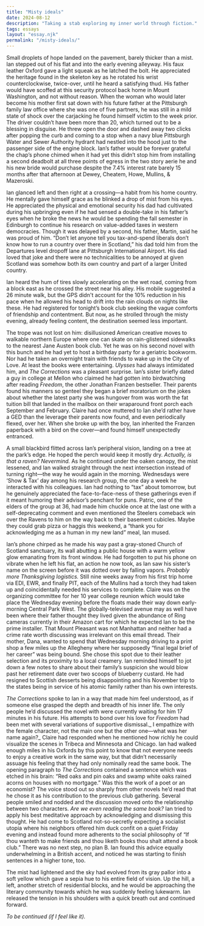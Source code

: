 ```yaml
---
title: "Misty ideals"
date: 2024-08-12
description: "Taking a stab exploring my inner world through fiction."
tags: essays
layout: "essay.njk"
permalink: "/misty-ideals/"
---
```


Small droplets of hope landed on the pavement, barely thicker than a mist. Ian stepped out of his flat and into the early evening alleyway. His faux leather Oxford gave a light squeak as he latched the bolt. He appreciated the heritage found in the skeleton key as he rotated his wrist counterclockwise, twice-over, until he heard a satisfying thud. His father would have scoffed at this security protocol back home in Mount Washington, and not without reason. When the woman who would later become his mother first sat down with his future father at the Pittsburgh family law office where she was one of five partners, he was still in a mild state of shock over the carjacking he found himself victim to the week prior. The driver couldn’t have been more than 20, which turned out to be a blessing in disguise. He threw open the door and dashed away two clicks after popping the curb and coming to a stop when a navy blue Pittsburgh Water and Sewer Authority hydrant had nestled into the hood just to the passenger side of the engine block. Ian’s father would be forever grateful the chap’s phone chimed when it had yet this didn’t stop him from installing a second deadbolt at all three points of egress in the two story aerie he and his new bride would purchase despite the 7.4% interest rate barely 15 months after that afternoon at Dewey, Cheatem, Howe, Mullins, & Mazeroski.

Ian glanced left and then right at a crossing—a habit from his home country. He mentally gave himself grace as he blinked a drop of mist from his eyes. He appreciated the physical and emotional security his dad had cultivated during his upbringing even if he had sensed a double-take in his father’s eyes when he broke the news he would be spending the fall semester in Edinburgh to continue his research on value-added taxes in western democracies. Though it was delayed by a second, his father, Martin, said he was proud of him. “Don’t let anyone tell you tax-and-spend liberals don’t know how to run a country over there in Scotland,” his dad told him from the Departures level dropoff lane at Pittsburgh International Airport. His dad loved that joke and there were no technicalities to be annoyed at given Scotland was somehow both its own country and part of a larger United country.

Ian heard the hum of tires slowly accelerating on the wet road, coming from a block east as he crossed the street near his alley. His mobile suggested a 26 minute walk, but the GPS didn't account for the 10% reduction in his pace when he allowed his head to drift into the rain clouds on nights like these. He had registered for tonight’s book club seeking the vague comforts of friendship and contentment. But now, as he strolled through the misty evening, already feeling content, the destination seemed less important.

The trope was not lost on him: disillusioned American creative moves to walkable northern Europe where one can skate on rain-glistened sidewalks to the nearest Jane Austen book club. Yet he was on his second novel with this bunch and he had yet to host a birthday party for a geriatric bookworm. Nor had he taken an overnight train with friends to wake up in the City of Love. At least the books were entertaining. _Ulysses_ had always intimidated him, and _The Corrections_ was a pleasant surprise. Ian’s sister briefly dated a guy in college at Mellon who claimed he had gotten into birdwatching after reading _Freedom_, the other Jonathan Franzen bestseller. Their parents found his manners so genteel they began a brief moratorium on the jokes about whether the latest party she was hungover from was worth the fat tuition bill that landed in the mailbox on their wraparound front porch each September and February. Claire had once muttered to Ian she’d rather have a GED than the leverage their parents now found, and even periodically flexed, over her. When she broke up with the boy, Ian inherited the Franzen paperback with a bird on the cover—and found himself unexpectedly entranced.

A small blackbird flitted across Ian’s peripheral vision, landing on a tree at the park’s edge. He hoped the perch would keep it mostly dry. _Actually, is that a raven? Nevermind._ As he continued under the oaken canopy, the mist lessened, and Ian walked straight through the next intersection instead of turning right—the way he would again in the morning. Wednesdays were ‘Show & Tax’ day among his research group, the one day a week he interacted with his colleagues. Ian had nothing to “tax” about tomorrow, but he genuinely appreciated the face-to-face-ness of these gatherings even if it meant humoring their advisor’s penchant for puns. Patric, one of the elders of the group at 36, had made him chuckle once at the last one with a self-deprecating comment and even mentioned the Steelers comeback win over the Ravens to him on the way back to their basement cubicles. Maybe they could grab pizza or haggis this weekend, a “thank you for acknowledging me as a human in my new land” meal, Ian mused.

Ian’s phone chirped as he made his way past a gray-stoned Church of Scotland sanctuary, its wall abutting a public house with a warm yellow glow emanating from its front window. He had forgotten to put his phone on vibrate when he left his flat, an action he now took, as Ian saw his sister’s name on the screen before it was dotted over by falling vapors. _Probably more Thanksgiving logistics._ Still nine weeks away from his first trip home via EDI, EWR, and finally PIT, each of the Mullins had a torch they had taken up and coincidentally needed his services to complete. Claire was on the organizing committee for her 10 year college reunion which would take place the Wednesday evening before the floats made their way down early-morning Central Park West. The globally-televised avenue may as well have been where their father thought they lived given the abundance of Ring cameras currently in their Amazon cart for which he expected Ian to be the prime installer. That Mount Pleasant was not Manhattan and neither had a crime rate worth discussing was irrelevant on this email thread. Their mother, Dana, wanted to spend that Wednesday morning driving to a print shop a few miles up the Allegheny where her supposedly “final legal brief of her career” was being bound. She chose this spot due to their leather selection and its proximity to a local creamery. Ian reminded himself to jot down a few notes to share about their family’s suspicion she would blow past her retirement date over two scoops of blueberry custard. He had resigned to Scottish desserts being disappointing and his November trip to the states being in service of his atomic family rather than his own interests.

_The Corrections_ spoke to Ian in a way that made him feel understood, as if someone else grasped the depth and breadth of his inner life. The only people he’d discussed the novel with were currently waiting for him 17 minutes in his future. His attempts to bond over his love for _Freedom_ had been met with several variations of supportive dismissal._ I empathize with the female character, not the main one but the other one—what was her name again?_ Claire had responded when he mentioned how richly he could visualize the scenes in Tribeca and Minnesota and Chicago. Ian had walked enough miles in his Oxfords by this point to know that not everyone needs to enjoy a creative work in the same way, but that didn’t necessarily assuage his feeling that they had only nominally read the same book. The opening paragraph to _The Corrections_ contained a sentence which was etched in his brain: “Red oaks and pin oaks and swamp white oaks rained acorns on houses with no mortgage.” Was this the work of a poet or an economist? The voice stood out so sharply from other novels he’d read that he chose it as his contribution to the previous club gathering. Several people smiled and nodded and the discussion moved onto the relationship between two characters. _Are we even reading the same book?_ Ian tried to apply his best meditative approach by acknowledging and dismissing this thought. He had come to Scotland not-so-secretly expecting a socialist utopia where his neighbors offered him duck confit on a quiet Friday evening and instead found more adherents to the social philosophy of “If thou wanteth to make friends and thou liketh books thou shalt attend a book club.” There was no next step, no plan B. Ian found this advice equally underwhelming in a British accent, and noticed he was starting to finish sentences in a higher tone, too.

The mist had lightened and the sky had evolved from its gray pallor into a soft yellow which gave a sepia hue to his entire field of vision. Up the hill, a left, another stretch of residential blocks, and he would be approaching the literary community towards which he was suddenly feeling lukewarm. Ian released the tension in his shoulders with a quick breath out and continued forward.

_To be continued (if I feel like it)._
